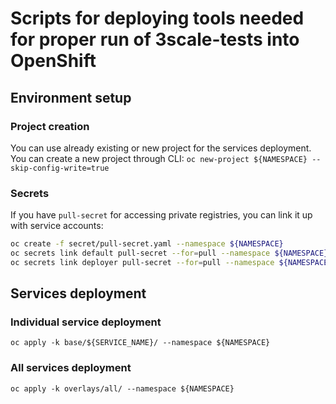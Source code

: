 #  Scripts for deploying tools needed for proper run of 3scale-tests into OpenShift 

## Environment setup

### Project creation

You can use already existing or new project for the services deployment. You can create a new project through CLI:
```oc new-project ${NAMESPACE} --skip-config-write=true```

### Secrets

If you have ```pull-secret``` for accessing private registries, you can link it up with service accounts:
```bash
oc create -f secret/pull-secret.yaml --namespace ${NAMESPACE}
oc secrets link default pull-secret --for=pull --namespace ${NAMESPACE}
oc secrets link deployer pull-secret --for=pull --namespace ${NAMESPACE}
```

## Services deployment

### Individual service deployment
`oc apply -k base/${SERVICE_NAME}/ --namespace ${NAMESPACE}`

### All services deployment
`oc apply -k overlays/all/ --namespace ${NAMESPACE}`
